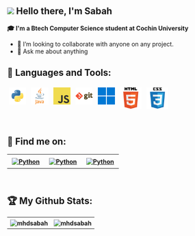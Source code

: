 ## <img src="https://media.giphy.com/media/hvRJCLFzcasrR4ia7z/giphy.gif" width="28"> Hello there, I'm Sabah

<strong>🎓 I'm a Btech Computer Science student at Cochin University</strong>
<!--
**mhdsabah/mhdsabah** is a ✨ _special_ ✨ repository because its `README.md` (this file) appears on your GitHub profile.

Here are some ideas to get you started:

- 🔭 I’m currently working on ...
- 🌱 I’m currently learning ...
- 👯 I’m looking to collaborate on ...
- 🤔 I’m looking for help with ...
- 💬 Ask me about ...
- 📫 How to reach me: ...
- 😄 Pronouns: ...
- ⚡ Fun fact: ...
-->

- 👯 I’m looking to collaborate with anyone on any project.
- 💬 Ask me about anything




## 🧰 Languages and Tools:

<p align="left">
<img src="https://raw.githubusercontent.com/github/explore/80688e429a7d4ef2fca1e82350fe8e3517d3494d/topics/python/python.png" alt="Python" height="40" style="vertical-align:top; margin:4px">
<img src="https://raw.githubusercontent.com/github/explore/80688e429a7d4ef2fca1e82350fe8e3517d3494d/topics/java/java.png" alt="Java" height="40" style="vertical-align:top; margin:4px">  
<img src="https://raw.githubusercontent.com/github/explore/80688e429a7d4ef2fca1e82350fe8e3517d3494d/topics/javascript/javascript.png" alt="Javascript" height="40" style="vertical-align:top; margin:4px">
<img src="https://raw.githubusercontent.com/github/explore/80688e429a7d4ef2fca1e82350fe8e3517d3494d/topics/git/git.png" alt="Git" height="40" style="vertical-align:top; margin:4px">
<img src="https://raw.githubusercontent.com/github/explore/80688e429a7d4ef2fca1e82350fe8e3517d3494d/topics/windows/windows.png" alt="Windows" height="40" style="vertical-align:top; margin:4px">
<img src="https://raw.githubusercontent.com/github/explore/80688e429a7d4ef2fca1e82350fe8e3517d3494d/topics/html/html.png" alt="html5" height="50" style="vertical-align:top; margin:4px">  
<img src="https://raw.githubusercontent.com/github/explore/80688e429a7d4ef2fca1e82350fe8e3517d3494d/topics/css/css.png" alt="CSS" height="50" style="vertical-align:top;margin:4px">

</p>


<br />

## :email: Find me on:
<div>
<table><tr>
 <th> <a href="https://www.linkedin.com/in/muhammed-sabah-a543311b9/" target="_blank" rel="noopener noreferrer"> <img src="https://cdn.jsdelivr.net/npm/simple-icons@v3/icons/linkedin.svg" alt="Python" height="40" style="vertical-align:top; margin:4px"></a></th>
<th><a href="mailto:muhammedsabah@icloud.com"> <img src="https://cdn.jsdelivr.net/npm/simple-icons@v3/icons/gmail.svg" alt="Python" height="40" style="vertical-align:top; margin:4px"></a></th>
<th><a href="https://twitter.com/Iam_sabah?s=08" target="_blank" rel="noopener noreferrer"> <img src="https://image.similarpng.com/very-thumbnail/2020/06/Black-icon-Twitter-logo-transparent-PNG.png" alt="Python" height="40" style="vertical-align:top; margin:4px"></a></th>

  </tr></table>
<br />
</div>

## 🏆 My Github Stats:
<div>
<table><tr>
<th><img align="center" src="https://github-readme-stats.vercel.app/api?username=mhdsabah&show_icons=true&locale=en" alt="mhdsabah" /></th>

<th><img align="center" src="https://github-readme-streak-stats.herokuapp.com/?user=mhdsabah&" alt="mhdsabah" /></th>
  </tr>

  </table>
</div>



